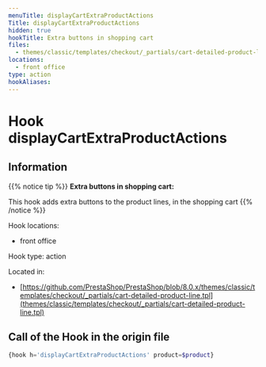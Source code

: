 ```yaml
---
menuTitle: displayCartExtraProductActions
Title: displayCartExtraProductActions
hidden: true
hookTitle: Extra buttons in shopping cart
files:
  - themes/classic/templates/checkout/_partials/cart-detailed-product-line.tpl
locations:
  - front office
type: action
hookAliases:
---
```


# Hook displayCartExtraProductActions

## Information

{{% notice tip %}}
**Extra buttons in shopping cart:** 

This hook adds extra buttons to the product lines, in the shopping cart
{{% /notice %}}

Hook locations: 
  - front office

Hook type: action

Located in: 
  - [https://github.com/PrestaShop/PrestaShop/blob/8.0.x/themes/classic/templates/checkout/_partials/cart-detailed-product-line.tpl](themes/classic/templates/checkout/_partials/cart-detailed-product-line.tpl)

## Call of the Hook in the origin file

```php
{hook h='displayCartExtraProductActions' product=$product}
```